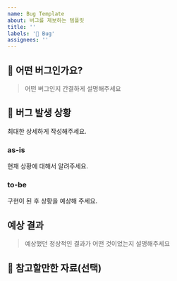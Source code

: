```yaml
---
name: Bug Template
about: 버그를 제보하는 템플릿
title: ''
labels: '🐞 Bug'
assignees: ''
---
```



## 📄 어떤 버그인가요?

> 어떤 버그인지 간결하게 설명해주세요

## 🚨 버그 발생 상황
최대한 상세하게 작성해주세요.

### as-is

현재 상황에 대해서 알려주세요.

### to-be

구현이 된 후 상황을 예상해 주세요.

## 예상 결과

> 예상했던 정상적인 결과가 어떤 것이었는지 설명해주세요

## 🫡 참고할만한 자료(선택)
